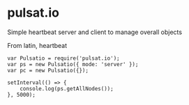 # pulsat.io
Simple heartbeat server and client to manage overall objects

From latin, heartbeat

```
var Pulsatio = require('pulsat.io');
var ps = new Pulsatio({ mode: 'server' });
var pc = new Pulsatio({});

setInterval(() => {
    console.log(ps.getAllNodes());
}, 5000);
```
